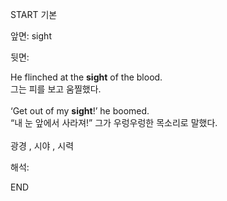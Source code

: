 START
기본

앞면:
sight


뒷면:
<div>He flinched at the <strong>sight</strong> of the blood. </div><div><div>그는 피를 보고 움찔했다.</div></div><br><div>‘Get out of my <strong>sight</strong>!’ he boomed.</div><div><div>“내 눈 앞에서 사라져!” 그가 우렁우렁한 목소리로 말했다.</div></div><br>광경 , 시야 , 시력<br>


해석:

END